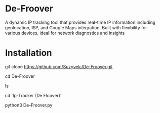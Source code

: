 # De-Froover
A dynamic IP tracking tool that provides real-time IP information including geolocation, ISP, and Google Maps integration. Built with flexibility for various devices, ideal for network diagnostics and insights

# Installation
git clone https://github.com/Suzyvelc/De-Froover.git

cd De-Froover

ls

cd 'Ip-Tracker (De Floover)'


python3 De-Froover.py
